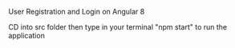 User Registration and Login on Angular 8

CD into src folder then type in your terminal "npm start" to run the application